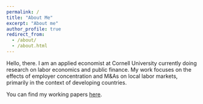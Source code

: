 ```yaml
---
permalink: /
title: "About Me"
excerpt: "About me"
author_profile: true
redirect_from: 
  - /about/
  - /about.html
---
```


Hello, there. I am an applied economist at Cornell University currently doing research on labor economics and public finance. My work focuses on the effects of employer concentration and M&As on local labor markets, primarily in the context of developing countries. 

You can find my working papers [here](https://jvrcosta.github.io/research/).
